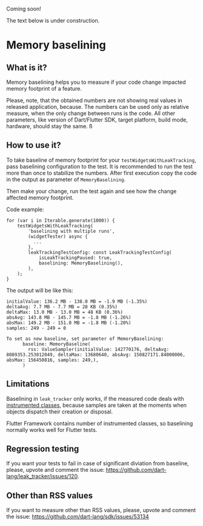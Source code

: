 Coming soon!

The text below is under construction.

# Memory baselining

## What is it?

Memory baselining helps you to measure if your code change impacted memory footprint of a feature.

Please, note, that the obtained numbers are not showing real values in released application,
because. The numbers can be used only as relative measure, when the only change between runs
is the code.
All other parameters, like version of Dart/Flutter SDK, target platform, build mode, hardware,
should stay the same.
ß
## How to use it?

To take baseline of memory footprint for your `testWidgetsWithLeakTracking`, pass baselining configuration to the test. It is recommended
to run the test more than once to stabilize the numbers.
After first execution copy the code in the output as parameter of `MemoryBaselining`.

Then make your change, run the test again and see how the change affected memory footprint.

Code example:

```
for (var i in Iterable.generate(1000)) {
    testWidgetsWithLeakTracking(
        'baselining with multiple runs',
        (widgetTester) async {
          ...
        },
        leakTrackingTestConfig: const LeakTrackingTestConfig(
            isLeakTrackingPaused: true,
            baselining: MemoryBaselining(),
        ),
    );
}

```

The output will be like this:

```
initialValue: 136.2 MB - 138.0 MB = -1.9 MB (-1.35%)
deltaAvg: 7.7 MB - 7.7 MB = 28 KB (0.35%)
deltaMax: 13.0 MB - 13.0 MB = 48 KB (0.36%)
absAvg: 143.8 MB - 145.7 MB = -1.8 MB (-1.26%)
absMax: 149.2 MB - 151.0 MB = -1.8 MB (-1.20%)
samples: 249 - 249 = 0

To set as new baseline, set parameter of MemoryBaselining:
      baseline: MemoryBaseline(
        rss: ValueSampler(initialValue: 142770176, deltaAvg: 8089353.253012049, deltaMax: 13680640, absAvg: 150827171.84000006, absMax: 156450816, samples: 249,),
      )
```

## Limitations

Baselining in `leak_tracker` only works, if the measured code deals with
[instrumented classes](DETECT.md#limitations), because samples are taken at the moments when objects dispatch their creation or disposal.

Flutter Framework contains number of instrumented classes, so baselining normally works well for
Flutter tests.

## Regression testing

If you want your tests to fail in case of significant diviation from baseline,
please, upvote and comment the issue: https://github.com/dart-lang/leak_tracker/issues/120.

## Other than RSS values

If you want to measure other than RSS values,
please, upvote and comment the issue: https://github.com/dart-lang/sdk/issues/53134
